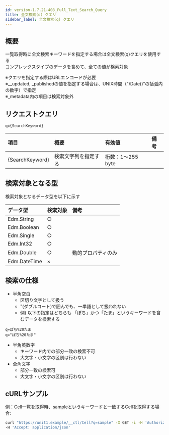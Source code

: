 ```yaml
---
id: version-1.7.21-408_Full_Text_Search_Query
title: 全文検索(q) クエリ
sidebar_label: 全文検索(q) クエリ
---
```

## 概要
一覧取得時に全文検索キーワードを指定する場合は全文検索(q)クエリを使用する  
コンプレックスタイプのデータを含めて、全ての値が検索対象


※クエリを指定する際はURLエンコードが必要  
※\__updated, \_publishedの値を指定する場合は、UNIX時間（"/Date()"の括弧内の数字）で指定  
※\_metadata内の項目は検索対象外
## リクエストクエリ
```
q={SearchKeyword}
```
|項目|概要|有効値|備考|
|:--|:--|:--|:--|
|{SearchKeyword}|検索文字列を指定する|桁数：1&#65374;255 byte||

## 検索対象となる型
検索対象となるデータ型を以下に示す

|データ型|検索対象|備考|
|:--|:--|:--|
|Edm.String|○||
|Edm.Boolean|○||
|Edm.Single|○||
|Edm.Int32|○||
|Edm.Double|○|動的プロパティのみ|
|Edm.DateTime|×||
## 検索の仕様
* 半角空白
	- 区切り文字として扱う
	- "(ダブルコート)で囲んでも、一単語として扱われない
	- 例) 以下の指定はどちらも 「ぽち」かつ「たま」というキーワードを含むデータを検索する
```
q=ぽち%20たま
q="ぽち%20たま"
```
* 半角英数字
	- キーワード内での部分一致の検索不可
	- 大文字・小文字の区別は行わない
* 全角文字
	- 部分一致の検索可
	- 大文字・小文字の区別は行わない

## cURLサンプル
例：Cell一覧を取得時、sampleというキーワードと一致するCellを取得する場合:
```sh
curl "https://unit1.example/__ctl/Cell?q=sample" -X GET -i -H 'Authorization: Bearer AA~PBDc...(省略)...FrTjA' \
-H 'Accept: application/json'
```

